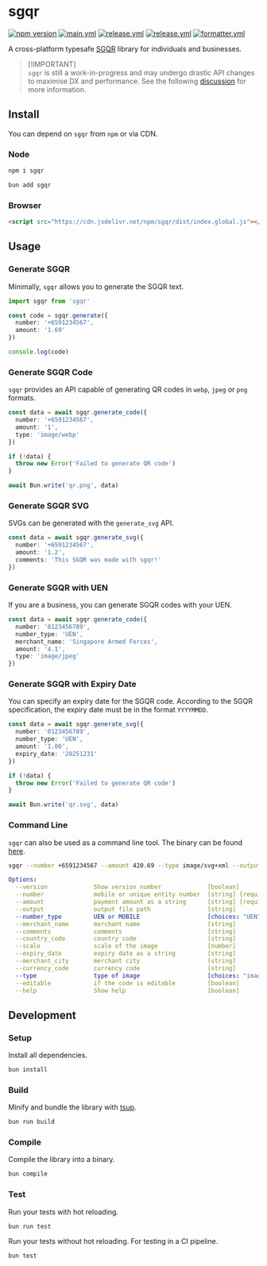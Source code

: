 # sgqr

[![npm version](https://badge.fury.io/js/sgqr.svg)](https://www.npmjs.com/package/sgqr)
[![main.yml](https://github.com/winstxnhdw/sgqr/actions/workflows/main.yml/badge.svg)](https://github.com/winstxnhdw/sgqr/actions/workflows/main.yml)
[![release.yml](https://github.com/winstxnhdw/sgqr/actions/workflows/release.yml/badge.svg)](https://github.com/winstxnhdw/sgqr/actions/workflows/release.yml)
[![release.yml](https://github.com/winstxnhdw/sgqr/actions/workflows/publish.yml/badge.svg)](https://github.com/winstxnhdw/sgqr/actions/workflows/publish.yml)
[![formatter.yml](https://github.com/winstxnhdw/sgqr/actions/workflows/formatter.yml/badge.svg)](https://github.com/winstxnhdw/sgqr/actions/workflows/formatter.yml)

A cross-platform typesafe [SGQR](https://www.mas.gov.sg/development/e-payments/sgqr) library for individuals and businesses.

> [!IMPORTANT]\
> `sgqr` is still a work-in-progress and may undergo drastic API changes to maximise DX and performance. See the following [discussion](https://github.com/winstxnhdw/sgqr/discussions/28) for more information.

## Install

You can depend on `sgqr` from `npm` or via CDN.

### Node

```bash
npm i sgqr
```

```bash
bun add sgqr
```

### Browser

```html
<script src="https://cdn.jsdelivr.net/npm/sgqr/dist/index.global.js"></script>
```

## Usage

### Generate SGQR

Minimally, `sgqr` allows you to generate the SGQR text.

```ts
import sgqr from 'sgqr'

const code = sgqr.generate({
  number: '+6591234567',
  amount: '1.69'
})

console.log(code)
```

### Generate SGQR Code

`sgqr` provides an API capable of generating QR codes in `webp`, `jpeg` or `png` formats.

```ts
const data = await sgqr.generate_code({
  number: '+6591234567',
  amount: '1',
  type: 'image/webp'
})

if (!data) {
  throw new Error('Failed to generate QR code')
}

await Bun.write('qr.png', data)
```

### Generate SGQR SVG

SVGs can be generated with the `generate_svg` API.

```ts
const data = await sgqr.generate_svg({
  number: '+6591234567',
  amount: '1.2',
  comments: 'This SGQR was made with sgqr!'
})
```

### Generate SGQR with UEN

If you are a business, you can generate SGQR codes with your UEN.

```ts
const data = await sgqr.generate_code({
  number: '0123456789',
  number_type: 'UEN',
  merchant_name: 'Singapore Armed Forces',
  amount: '4.1',
  type: 'image/jpeg'
})
```

### Generate SGQR with Expiry Date

You can specify an expiry date for the SGQR code. According to the SGQR specification, the expiry date must be in the format `YYYYMMDD`.

```ts
const data = await sgqr.generate_svg({
  number: '0123456789',
  number_type: 'UEN',
  amount: '1.00',
  expiry_date: '20251231'
})

if (!data) {
  throw new Error('Failed to generate QR code')
}

await Bun.write('qr.svg', data)
```

### Command Line

`sgqr` can also be used as a command line tool. The binary can be found [here](https://github.com/winstxnhdw/sgqr/releases/tag/latest).

```bash
sgqr --number +6591234567 --amount 420.69 --type image/svg+xml --output qr.svg
```

```yml
Options:
  --version             Show version number             [boolean]
  --number              mobile or unique entity number  [string] [required]
  --amount              payment amount as a string      [string] [required]
  --output              output file path                [string]
  --number_type         UEN or MOBILE                   [choices: "UEN", "MOBILE"]
  --merchant_name       merchant name                   [string]
  --comments            comments                        [string]
  --country_code        country code                    [string]
  --scale               scale of the image              [number]
  --expiry_date         expiry date as a string         [string]
  --merchant_city       merchant city                   [string]
  --currency_code       currency code                   [string]
  --type                type of image                   [choices: "image/webp", "image/jpeg", "image/svg+xml"]
  --editable            if the code is editable         [boolean]
  --help                Show help                       [boolean]
```

## Development

### Setup

Install all dependencies.

```bash
bun install
```

### Build

Minify and bundle the library with [tsup](https://github.com/egoist/tsup).

```bash
bun run build
```

### Compile

Compile the library into a binary.

```bash
bun compile
```

### Test

Run your tests with hot reloading.

```bash
bun run test
```

Run your tests without hot reloading. For testing in a CI pipeline.

```bash
bun test
```
